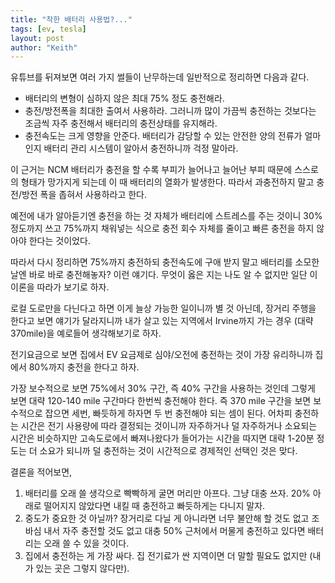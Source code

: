 ```yaml
---
title: "착한 배터리 사용법?..."
tags: [ev, tesla]
layout: post
author: "Keith"
---
```


유튜브를 뒤져보면 여러 가지 썰들이 난무하는데 일반적으로 정리하면 다음과 같다.

- 배터리의 변형이 심하지 않은 최대 75% 정도 충전해라.
- 충전/방전폭을 최대한 출여서 사용하라. 그러니까 많이 가끔씩 충전하는 것보다는 조금씩 자주 충전해서 배터리의 충전상태를 유지해라.
- 충전속도는 크게 영향을 안준다. 배터리가 감당할 수 있는 안전한 양의 전류가 얼마인지 배터리 관리 시스템이 알아서 충전하니까 걱정 말아라.

이 근거는 NCM 배터리가 충전을 할 수록 부피가 늘어나고 늘어난 부피 때문에 스스로의 형태가 망가지게 되는데 이 때 배터리의 열화가 발생한다. 따라서 과충전하지 말고 충전/방전 폭을 좁혀서 사용하라고 한다. 

예전에 내가 알아듣기엔 충전을 하는 것 자체가 배터리에 스트레스를 주는 것이니 30% 정도까지 쓰고 75%까지 채워넣는 식으로 충전 회수 자체를 줄이고 빠른 충전을 하지 않아야 한다는 것이었다. 

따라서 다시 정리하면 75%까지 충전하되 충전속도에 구애 받지 말고 배터리를 소모한 날엔 바로 바로 충전해놓자? 이런 얘기다. 무엇이 옳은 지는 나도 알 수 없지만 일단 이 이론을 따라가 보기로 하자.

로컬 도로만을 다닌다고 하면 이게 늘상 가능한 일이니까 별 것 아닌데, 장거리 주행을 한다고 보면 얘기가 달라지니까 내가 살고 있는 지역에서 Irvine까지 가는 경우 (대략 370mile)을 예로들어 생각해보기로 하자.

전기요금으로 보면 집에서 EV 요금제로 심야/오전에 충전하는 것이 가장 유리하니까 집에서 80%까지 충전을 한다고 하자. 

가장 보수적으로 보면 75%에서 30% 구간, 즉 40% 구간을 사용하는 것인데 그렇게 보면 대략 120-140 mile 구간마다 한번씩 충전해야 한다. 
즉 370 mile 구간을 보면 보수적으로 잡으면 세번, 빠듯하게 하자면 두 번 충전해야 되는 셈이 된다. 어차피 충전하는 시간은 전기 사용량에 따라 결정되는 것이니까 자주하거나 덜 자주하거나 소요되는 시간은 비슷하지만 고속도로에서 빠져나왔다가 들어가는 시간을 따지면 대략 1-20분 정도는 더 소요가 되니까 덜 충전하는 것이 시간적으로 경제적인 선택인 것은 맞다.

결론을 적어보면,

1) 배터리를 오래 쓸 생각으로 빡빡하게 굴면 머리만 아프다. 그냥 대충 쓰자. 20% 아래로 떨어지지 않았다면 내킬 때 충전하고 빠듯하게는 다니지 말자.
2) 중도가 중요한 것 아닐까? 장거리로 다닐 게 아니라면 너무 불안해 할 것도 없고 조바심 내서 자주 충전할 것도 없고 대충 50% 근처에서 머물게 충전하고 있다면 배터리는 오래 쓸 수 있을 것이다. 
3) 집에서 충전하는 게 가장 싸다. 집 전기료가 싼 지역이면 더 말할 필요도 없지만 (내가 있는 곳은 그렇지 않다만).